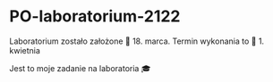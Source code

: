 # PO-laboratorium-2122
Laboratorium zostało założone :calendar: 18. marca. Termin wykonania to :calendar: 1. kwietnia

Jest to moje zadanie na laboratoria :mortar_board:
